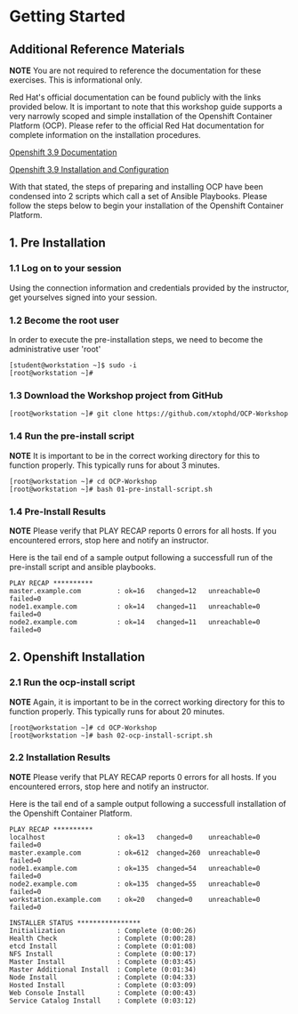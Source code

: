 # Getting Started

## Additional Reference Materials

**NOTE** You are not required to reference the documentation for these exercises.  This is informational only.

Red Hat's official documentation can be found publicly with the links provided below.  It is important to note that this workshop guide supports a very narrowly scoped and simple installation of the Openshift Container Platform (OCP).  Please refer to the official Red Hat documentation for complete information on the installation procedures.

[Openshift 3.9 Documentation](https://access.redhat.com/documentation/en-us/openshift_container_platform/3.9/)

[Openshift 3.9 Installation and Configuration](https://access.redhat.com/documentation/en-us/openshift_container_platform/3.9/html/installation_and_configuration/)

With that stated, the steps of preparing and installing OCP have been condensed into 2 scripts which call a set of Ansible Playbooks.  Please follow the steps below to begin your installation of the Openshift Container Platform.

## 1. Pre Installation

### 1.1 Log on to your session

Using the connection information and credentials provided by the instructor, get yourselves signed into your session.

### 1.2 Become the root user

In order to execute the pre-installation steps, we need to become the administrative user 'root'

    [student@workstation ~]$ sudo -i
    [root@workstation ~]#

### 1.3 Download the Workshop project from GitHub

    [root@workstation ~]# git clone https://github.com/xtophd/OCP-Workshop

### 1.4 Run the pre-install script

**NOTE** It is important to be in the correct working directory for this to function properly.  This typically runs for about 3 minutes.

    [root@workstation ~]# cd OCP-Workshop
    [root@workstation ~]# bash 01-pre-install-script.sh

### 1.4 Pre-Install Results

**NOTE** Please verify that PLAY RECAP reports 0 errors for all hosts.  If you encountered errors, stop here and notify an instructor.

Here is the tail end of a sample output following a successfull run of the pre-install script and ansible playbooks.

    PLAY RECAP **********
    master.example.com         : ok=16   changed=12   unreachable=0    failed=0
    node1.example.com          : ok=14   changed=11   unreachable=0    failed=0
    node2.example.com          : ok=14   changed=11   unreachable=0    failed=0

## 2. Openshift Installation

### 2.1 Run the ocp-install script

**NOTE** Again, it is important to be in the correct working directory for this to function properly.  This typically runs for about 20 minutes.

    [root@workstation ~]# cd OCP-Workshop
    [root@workstation ~]# bash 02-ocp-install-script.sh

### 2.2 Installation Results

**NOTE** Please verify that PLAY RECAP reports 0 errors for all hosts.  If you encountered errors, stop here and notify an instructor.

Here is the tail end of a sample output following a successfull installation of the Openshift Container Platform.

    PLAY RECAP **********
    localhost                  : ok=13   changed=0    unreachable=0    failed=0   
    master.example.com         : ok=612  changed=260  unreachable=0    failed=0   
    node1.example.com          : ok=135  changed=54   unreachable=0    failed=0   
    node2.example.com          : ok=135  changed=55   unreachable=0    failed=0   
    workstation.example.com    : ok=20   changed=0    unreachable=0    failed=0

    INSTALLER STATUS ****************
    Initialization             : Complete (0:00:26)
    Health Check               : Complete (0:00:28)
    etcd Install               : Complete (0:01:08)
    NFS Install                : Complete (0:00:17)
    Master Install             : Complete (0:03:45)
    Master Additional Install  : Complete (0:01:34)
    Node Install               : Complete (0:04:33)
    Hosted Install             : Complete (0:03:09)
    Web Console Install        : Complete (0:00:43)
    Service Catalog Install    : Complete (0:03:12)
